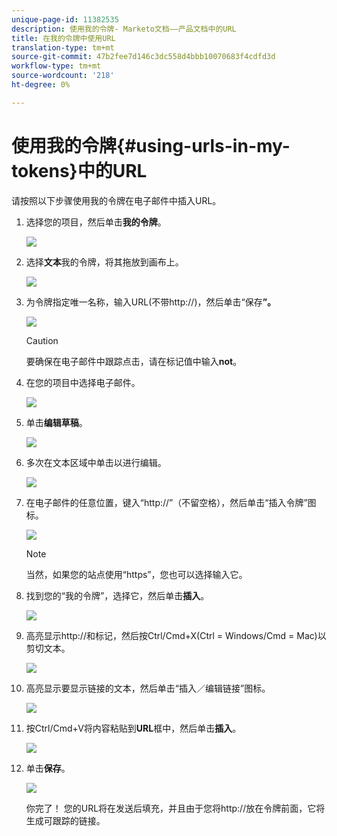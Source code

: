 ```yaml
---
unique-page-id: 11382535
description: 使用我的令牌- Marketo文档——产品文档中的URL
title: 在我的令牌中使用URL
translation-type: tm+mt
source-git-commit: 47b2fee7d146c3dc558d4bbb10070683f4cdfd3d
workflow-type: tm+mt
source-wordcount: '218'
ht-degree: 0%

---
```



# 使用我的令牌{#using-urls-in-my-tokens}中的URL

请按照以下步骤使用我的令牌在电子邮件中插入URL。

1. 选择您的项目，然后单击&#x200B;**我的令牌**。

   ![](assets/one-4.png)

1. 选择&#x200B;**文本**&#x200B;我的令牌，将其拖放到画布上。

   ![](assets/two-4.png)

1. 为令牌指定唯一名称，输入URL(不带http://)，然后单击“保存&#x200B;**”。**

   ![](assets/three-4.png)

   >[!CAUTION]
   >
   >要确保在电子邮件中跟踪点击，请在标记值中输入&#x200B;**not**。

1. 在您的项目中选择电子邮件。

   ![](assets/four-3.png)

1. 单击&#x200B;**编辑草稿**。

   ![](assets/five-3.png)

1. 多次在文本区域中单击以进行编辑。

   ![](assets/six-1.png)

1. 在电子邮件的任意位置，键入“http://”（不留空格），然后单击“插入令牌”图标。

   ![](assets/seven.png)

   >[!NOTE]
   >
   >当然，如果您的站点使用“https”，您也可以选择输入它。

1. 找到您的“我的令牌”，选择它，然后单击&#x200B;**插入**。

   ![](assets/eight.png)

1. 高亮显示http://和标记，然后按Ctrl/Cmd+X(Ctrl = Windows/Cmd = Mac)以剪切文本。

   ![](assets/nine.png)

1. 高亮显示要显示链接的文本，然后单击“插入／编辑链接”图标。

   ![](assets/ten.png)

1. 按Ctrl/Cmd+V将内容粘贴到&#x200B;**URL**&#x200B;框中，然后单击&#x200B;**插入**。

   ![](assets/eleven.png)

1. 单击&#x200B;**保存**。

   ![](assets/twelve.png)

   你完了！ 您的URL将在发送后填充，并且由于您将http://放在令牌前面，它将生成可跟踪的链接。

